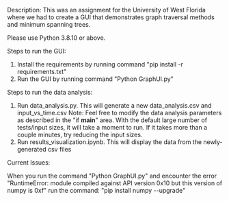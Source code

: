 Description:
This was an assignment for the University of West Florida where we had to create a GUI that demonstrates graph traversal methods and minimum spanning trees.

Please use Python 3.8.10 or above.

Steps to run the GUI:
1. Install the requirements by running command "pip install -r requirements.txt"
2. Run the GUI by running command "Python GraphUI.py"

Steps to run the data analysis:
1. Run data_analysis.py. This will generate a new data_analysis.csv and input_vs_time.csv
    Note: Feel free to modify the data analysis parameters as described in the "if __main__" area. With the default large number of tests/input sizes, it will take a moment to run. If it takes more than a couple minutes, try reducing the input sizes.
2. Run results_visualization.ipynb. This will display the data from the newly-generated csv files

Current Issues:

When you run the command "Python GraphUI.py" and encounter the error "RuntimeError: module compiled against API version 0x10 but this version of numpy is 0xf" run the command: "pip install numpy --upgrade"

